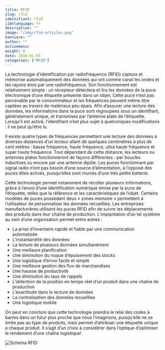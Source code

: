 ```yaml
---
title: RFID
slug: rfid
identifiant: rfid
i18nlanguage: fr
description: ""
image: "/img/rfid-articles.png"
banniere: ""
author: "" 
activemenu:
weight: 0
date: 2018-01-03
categories: ["RFID"]
---
```


La technologie d’identification par radiofréquence (RFID) capture et mémorise automatiquement des données qui ont comme canal les ondes et les rayons émis par une radiofréquence. Son fonctionnement est relativement simple : un récepteur détectera et lira les données de la puce électronique d’une étiquette présente dans un objet. Cette puce n’est pas percevable par le consommateur et les fréquences peuvent même être captées au travers de matériaux peu épais. Afin d’assurer une lecture des données, les informations dans la puce sont regroupées sous un identifiant, généralement unique, et transmises par l’antenne plate de l’étiquette. Lorsqu’il est activé, l’identifiant n’est plus sujet à quelconques modifications : il ne peut qu’être lu. 

Il existe quatre types de fréquences permettant une lecture des données à diverses distances d’un lecteur allant de quelques centimètres à plus de cent mètres : basse fréquence, haute fréquence, ultra haute fréquence et super haute fréquence. Tout dépendant de cette distance, les lecteurs ou antennes plates fonctionneront de façons différentes : par boucles inductives ou encore par une antenne dipôle. Les puces fonctionnant par signal radio n’ont pas besoin d’une source d’alimentation, à l’opposé des puces dites actives, puisqu’elles sont munies d’une très petite batterie. 

Cette technologie permet notamment de récolter plusieurs informations, grâce à l’envoi d’une identification numérique émise par la puce de l’étiquette, telles que la référence et les caractéristiques de l’objet. Certains modèles de puces possédant deux « zones mémoire » permettent à l’utilisateur de personnaliser les données recueillies. Les entreprises manufacturières utilisent les puces RFID afin de suivre les déplacements des produits dans leur chaîne de production. L’implantation d’un tel système au sein d’une organisation permet entre autres : 

- La prise d’inventaire rapide et fiable par une communication automatisée
- L’instantanéité des données
- La lecture de plusieurs données simultanément
- Une meilleure planification
- Une diminution du risque d’épuisement des stocks
- Une logistique d’envoi facile et simple
- Une meilleure gestion des flux de marchandises
- Une hausse de productivité 
- Une diminution du taux de rappels 
- L’obtention de la position en temps réel d’un produit dans une chaîne de production
- L’exactitude dans la lecture de données 
- La centralisation des données recueillies
- Une logistique mobile

On peut en conclure que cette technologie prendra le relai des codes à barres dans un futur plus proche que nous l’imaginons, puisqu’elle ne se limite pas au type de produits, mais permet d’attribuer une étiquette unique à chaque produit. Il s’agit d’un choix à considérer dans l’optique d’optimiser le rendement d’une chaîne logistique!

![Schema RFID](/img/schema-RFID.png "Schema RFID")
